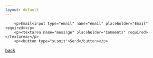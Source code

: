```yaml
---
layout: default
---
```


<!-- modify this form HTML and place wherever you want your form -->
<form action="https://formspree.io/f/mzbovlja" method="POST">
        
        <p>Email<input type="email" name="email" placeholder="Email" required></p>
        <p><textarea name="message" placeholder="Comments" required></textarea></p>
        <p><button type="submit">Send</button></p>
</form>

[back](./)
